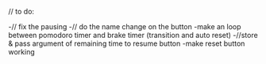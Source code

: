 
// to do:

-// fix the pausing 
-// do the name change on the  button
-make an loop between pomodoro timer and brake timer (transition and auto reset)
-//store & pass argument of remaining time to resume button
-make reset button working